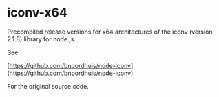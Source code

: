 iconv-x64
=========

Precompiled release versions for x64 architectures of the iconv (version 2.1.8)
library for node.js.

See:

[https://github.com/bnoordhuis/node-iconv](https://github.com/bnoordhuis/node-iconv)

For the original source code.
